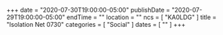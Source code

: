 +++
date = "2020-07-30T19:00:00-05:00"
publishDate = "2020-07-29T19:00:00-05:00"
endTime = ""
location = ""
ncs = [ "KA0LDG" ]
title = "Isolation Net 0730"
categories = [ "Social" ]
dates = [ "" ]
+++
